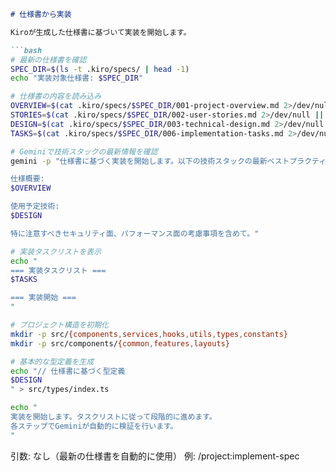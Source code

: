 ```markdown
# 仕様書から実装

Kiroが生成した仕様書に基づいて実装を開始します。

```bash
# 最新の仕様書を確認
SPEC_DIR=$(ls -t .kiro/specs/ | head -1)
echo "実装対象仕様書: $SPEC_DIR"

# 仕様書の内容を読み込み
OVERVIEW=$(cat .kiro/specs/$SPEC_DIR/001-project-overview.md 2>/dev/null || echo "")
STORIES=$(cat .kiro/specs/$SPEC_DIR/002-user-stories.md 2>/dev/null || echo "")
DESIGN=$(cat .kiro/specs/$SPEC_DIR/003-technical-design.md 2>/dev/null || echo "")
TASKS=$(cat .kiro/specs/$SPEC_DIR/006-implementation-tasks.md 2>/dev/null || echo "")

# Geminiで技術スタックの最新情報を確認
gemini -p "仕様書に基づく実装を開始します。以下の技術スタックの最新ベストプラクティスを教えてください:

仕様概要:
$OVERVIEW

使用予定技術:
$DESIGN

特に注意すべきセキュリティ面、パフォーマンス面の考慮事項を含めて。"

# 実装タスクリストを表示
echo "
=== 実装タスクリスト ===
$TASKS

=== 実装開始 ===
"

# プロジェクト構造を初期化
mkdir -p src/{components,services,hooks,utils,types,constants}
mkdir -p src/components/{common,features,layouts}

# 基本的な型定義を生成
echo "// 仕様書に基づく型定義
$DESIGN
" > src/types/index.ts

echo "
実装を開始します。タスクリストに従って段階的に進めます。
各ステップでGeminiが自動的に検証を行います。
"
```

引数: なし（最新の仕様書を自動的に使用）
例: /project:implement-spec

```

```